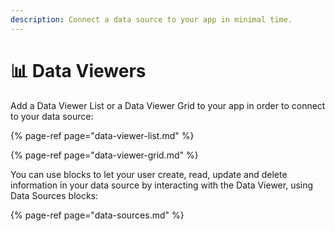```yaml
---
description: Connect a data source to your app in minimal time.
---
```


# 📊 Data Viewers

Add a Data Viewer List or a Data Viewer Grid to your app in order to connect to your data source:

{% page-ref page="data-viewer-list.md" %}

{% page-ref page="data-viewer-grid.md" %}

You can use blocks to let your user create, read, update and delete information in your data source by interacting with the Data Viewer, using Data Sources blocks:

{% page-ref page="data-sources.md" %}

